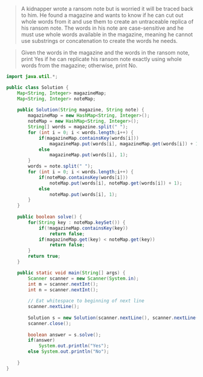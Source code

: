 > A kidnapper wrote a ransom note but is worried it will be traced back to him. He found a magazine and wants to know if he can cut out whole words from it and use them to create an untraceable replica of his ransom note. The words in his note are case-sensitive and he must use whole words available in the magazine, meaning he cannot use substrings or concatenation to create the words he needs.

> Given the words in the magazine and the words in the ransom note, print Yes if he can replicate his ransom note exactly using whole words from the magazine; otherwise, print No.

```java
import java.util.*;

public class Solution {
    Map<String, Integer> magazineMap;
    Map<String, Integer> noteMap;
    
    public Solution(String magazine, String note) {
        magazineMap = new HashMap<String, Integer>();
        noteMap = new HashMap<String, Integer>();
        String[] words = magazine.split(" ");
        for (int i = 0; i < words.length;i++) {
            if(magazineMap.containsKey(words[i]))
                magazineMap.put(words[i], magazineMap.get(words[i]) + 1);
            else
                magazineMap.put(words[i], 1);
        }
        words = note.split(" ");
        for (int i = 0; i < words.length;i++) {
            if(noteMap.containsKey(words[i]))
                noteMap.put(words[i], noteMap.get(words[i]) + 1);
            else
                noteMap.put(words[i], 1);
        }
    }
    
    public boolean solve() {
        for(String key : noteMap.keySet()) {
            if(!magazineMap.containsKey(key))
                return false;
            if(magazineMap.get(key) < noteMap.get(key))
                return false;
        }
        return true;
    }

    public static void main(String[] args) {
        Scanner scanner = new Scanner(System.in);
        int m = scanner.nextInt();
        int n = scanner.nextInt();
        
        // Eat whitespace to beginning of next line
        scanner.nextLine();
        
        Solution s = new Solution(scanner.nextLine(), scanner.nextLine());
        scanner.close();
            
        boolean answer = s.solve();
        if(answer)
            System.out.println("Yes");
        else System.out.println("No");
      
    }
}
```
